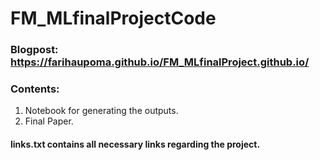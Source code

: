 # FM_MLfinalProjectCode

### Blogpost: https://farihaupoma.github.io/FM_MLfinalProject.github.io/

### Contents:
1. Notebook for generating the outputs.
2. Final Paper.

#### links.txt contains all necessary links regarding the project.
